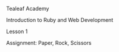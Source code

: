 Tealeaf Academy

Introduction to Ruby and Web Development

Lesson 1 

  Assignment: Paper, Rock, Scissors

